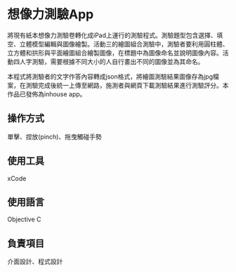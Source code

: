 # 想像力測驗App

將現有紙本想像力測驗卷轉化成iPad上運行的測驗程式。測驗題型包含選擇、填空、立體模型編輯與圖像繪製。活動三的繪圖組合測驗中，測驗者要利用圓柱體、立方體和拱形與平面繪圖組合繪製圖像，在標題中為圖像命名並說明圖像內容。活動四人字測驗，需要根據不同大小的人自行畫出不同的圖像並為其命名。

本程式將測驗者的文字作答內容轉成json格式，將繪圖測驗結果圖像存為jpg檔案，在測驗完成後統一上傳至網路，施測者與網頁下載測驗結果進行測驗評分。本作品已發佈為inhouse app。

## 操作方式

單擊、捏放(pinch)、拖曳觸碰手勢

## 使用工具

xCode

## 使用語言

Objective C

## 負責項目

介面設計、程式設計
